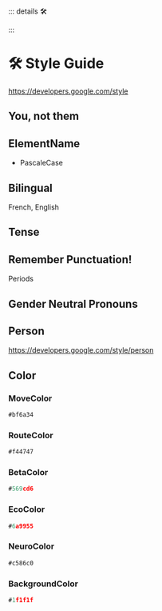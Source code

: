 ::: details 🛠



:::

# 🛠 Style Guide

https://developers.google.com/style


## You, not them

## ElementName

- PascaleCase

## Bilingual

 French,  English

## Tense

## Remember Punctuation!

Periods

## Gender Neutral Pronouns

## Person

https://developers.google.com/style/person


## Color

### MoveColor
```ts
#bf6a34
```
### RouteColor
```ts
#f44747
```
### BetaColor
```ts
#569cd6 
```
### EcoColor
```ts
#6a9955 
```
### NeuroColor
```ts
#c586c0 
```
### BackgroundColor
```ts
#1f1f1f
```


